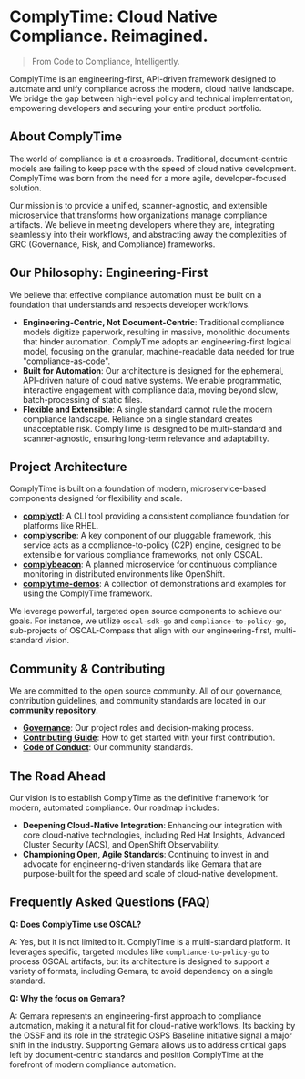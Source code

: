 # ComplyTime: Cloud Native Compliance. Reimagined.

> From Code to Compliance, Intelligently.

ComplyTime is an engineering-first, API-driven framework designed to automate and unify compliance across the modern, cloud native landscape. We bridge the gap between high-level policy and technical implementation, empowering developers and securing your entire product portfolio.

## About ComplyTime

The world of compliance is at a crossroads. Traditional, document-centric models are failing to keep pace with the speed of cloud native development. ComplyTime was born from the need for a more agile, developer-focused solution. 

Our mission is to provide a unified, scanner-agnostic, and extensible microservice that transforms how organizations manage compliance artifacts. We believe in meeting developers where they are, integrating seamlessly into their workflows, and abstracting away the complexities of GRC (Governance, Risk, and Compliance) frameworks.

## Our Philosophy: Engineering-First

We believe that effective compliance automation must be built on a foundation that understands and respects developer workflows.

*   **Engineering-Centric, Not Document-Centric**: Traditional compliance models digitize paperwork, resulting in massive, monolithic documents that hinder automation. ComplyTime adopts an engineering-first logical model, focusing on the granular, machine-readable data needed for true "compliance-as-code".
*   **Built for Automation**: Our architecture is designed for the ephemeral, API-driven nature of cloud native systems. We enable programmatic, interactive engagement with compliance data, moving beyond slow, batch-processing of static files.
*   **Flexible and Extensible**: A single standard cannot rule the modern compliance landscape. Reliance on a single standard creates unacceptable risk. ComplyTime is designed to be multi-standard and scanner-agnostic, ensuring long-term relevance and adaptability.

## Project Architecture

ComplyTime is built on a foundation of modern, microservice-based components designed for flexibility and scale.

*   **[complyctl](./complyctl/)**: A CLI tool providing a consistent compliance foundation for platforms like RHEL.
*   **[complyscribe](./complyscribe/)**: A key component of our pluggable framework, this service acts as a compliance-to-policy (C2P) engine, designed to be extensible for various compliance frameworks, not only OSCAL.
*   **[complybeacon](./complybeacon/)**: A planned microservice for continuous compliance monitoring in distributed environments like OpenShift.
*   **[complytime-demos](./complytime-demos/)**: A collection of demonstrations and examples for using the ComplyTime framework.

We leverage powerful, targeted open source components to achieve our goals. For instance, we utilize `oscal-sdk-go` and `compliance-to-policy-go`, sub-projects of OSCAL-Compass that align with our engineering-first, multi-standard vision.

## Community & Contributing

We are committed to the open source community. All of our governance, contribution guidelines, and community standards are located in our **[community repository](./community/)**.

*   **[Governance](./community/GOVERNANCE.md)**: Our project roles and decision-making process.
*   **[Contributing Guide](./community/CONTRIBUTING.md)**: How to get started with your first contribution.
*   **[Code of Conduct](./community/CODE_OF_CONDUCT.md)**: Our community standards.

## The Road Ahead

Our vision is to establish ComplyTime as the definitive framework for modern, automated compliance. Our roadmap includes:

*   **Deepening Cloud-Native Integration**: Enhancing our integration with core cloud-native technologies, including Red Hat Insights, Advanced Cluster Security (ACS), and OpenShift Observability.
*   **Championing Open, Agile Standards**: Continuing to invest in and advocate for engineering-driven standards like Gemara that are purpose-built for the speed and scale of cloud-native development.

## Frequently Asked Questions (FAQ)

**Q: Does ComplyTime use OSCAL?**

A: Yes, but it is not limited to it. ComplyTime is a multi-standard platform. It leverages specific, targeted modules like `compliance-to-policy-go` to process OSCAL artifacts, but its architecture is designed to support a variety of formats, including Gemara, to avoid dependency on a single standard.

**Q: Why the focus on Gemara?**

A: Gemara represents an engineering-first approach to compliance automation, making it a natural fit for cloud-native workflows. Its backing by the OSSF and its role in the strategic OSPS Baseline initiative signal a major shift in the industry. Supporting Gemara allows us to address critical gaps left by document-centric standards and position ComplyTime at the forefront of modern compliance automation.
